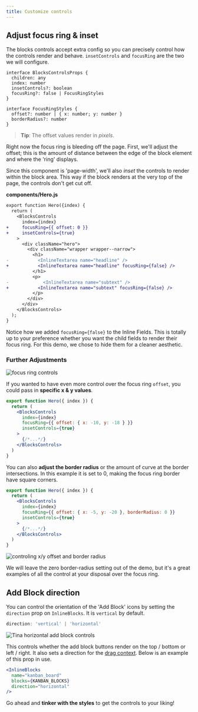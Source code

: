 ```yaml
---
title: Customize controls
---
```


## Adjust focus ring & inset

The blocks controls accept extra config so you can precisely control how the controls render and behave. `insetControls` and `focusRing` are the two we will configure.

```tsx
interface BlocksControlsProps {
  children: any
  index: number
  insetControls?: boolean
  focusRing?: false | FocusRingStyles
}

interface FocusRingStyles {
  offset?: number | { x: number; y: number }
  borderRadius?: number
}
```

> **Tip**: The offset values render in _pixels_.

Right now the focus ring is bleeding off the page. First, we'll adjust the offset; this is the amount of distance between the edge of the block element and where the 'ring' displays.

Since this component is 'page-width', we'll also _inset_ the controls to render within the block area. This way if the block renders at the very top of the page, the controls don't get cut off.

**components/Hero.js**

```diff
export function Hero({index) {
  return (
    <BlocksControls
      index={index}
+     focusRing={{ offset: 0 }}
+     insetControls={true}
    >
      <div className="hero">
        <div className="wrapper wrapper--narrow">
          <h1>
-           <InlineTextarea name="headline" />
+           <InlineTextarea name="headline" focusRing={false} />
          </h1>
          <p>
-	          <InlineTextarea name="subtext" />
+           <InlineTextarea name="subtext" focusRing={false} />
          </p>
        </div>
      </div>
    </BlocksControls>
  );
}
```

Notice how we added `focusRing={false}` to the Inline Fields. This is totally up to your preference whether you want the child fields to render their focus ring. For this demo, we chose to hide them for a cleaner aesthetic.

### Further Adjustments

![focus ring controls](/img/inline-editing-guide/step9-focus-ring.png)

If you wanted to have even more control over the focus ring `offset`, you could pass in **specific x & y values**.

```jsx
export function Hero({ index }) {
  return (
    <BlocksControls
      index={index}
      focusRing={{ offset: { x: -10, y: -18 } }}
      insetControls={true}
    >
      {/*...*/}
    </BlocksControls>
  )
}
```

You can also **adjust the border radius** or the amount of curve at the border intersections. In this example it is set to 0, making the focus ring border have square corners.

```jsx
export function Hero({ index }) {
  return (
    <BlocksControls
      index={index}
      focusRing={{ offset: { x: -5, y: -20 }, borderRadius: 0 }}
      insetControls={true}
    >
      {/*...*/}
    </BlocksControls>
  )
}
```

![controling x/y offset and border radius](/img/inline-editing-guide/border-radius-x-y.png)

We will leave the zero border-radius setting out of the demo, but it's a great examples of all the control at your disposal over the focus ring.

## Add Block direction

You can control the orientation of the 'Add Block' icons by setting the `direction` prop on `InlineBlocks`. It is `vertical` by default.

```ts
direction: 'vertical' | 'horizontal'
```

![Tina horizontal add block controls](/img/inline-editing-guide/kanban-horizontal.png)

This controls whether the add block buttons render on the top / bottom or left / right. It also sets a direction for the [drag context](https://github.com/atlassian/react-beautiful-dnd#api-%EF%B8%8F). Below is an example of this prop in use.

```jsx
<InlineBlocks
  name="kanban_board"
  blocks={KANBAN_BLOCKS}
  direction="horizontal"
/>
```

Go ahead and **tinker with the styles** to get the controls to your liking!
